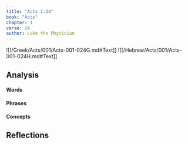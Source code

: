 ```yaml
---
title: "Acts 1:24"
book: "Acts"
chapter: 1
verse: 24
author: Luke the Physician
---
```

![[/Greek/Acts/001/Acts-001-024G.md#Text]]
![[/Hebrew/Acts/001/Acts-001-024H.md#Text]]

## Analysis

#### Words

#### Phrases

#### Concepts

## Reflections
